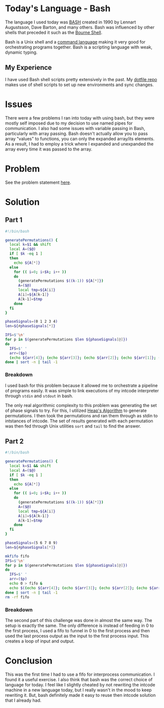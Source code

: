 # Today's Language - Bash

The language I used today was
[BASH](https://en.wikipedia.org/wiki/Bash_(Unix_shell))
created in 1990 by Lennart Augustsson, Dave Barton, and many others. Bash was
influenced by other shells that preceded it such as the
[Bourne Shell](https://en.wikipedia.org/wiki/Bourne_shell).

Bash is a Unix shell and a
[command language](https://en.wikipedia.org/wiki/Command_language)
making it very good for orchestrating programs together. Bash is a scripting
language with weak, dynamic typing.

## My Experience

I have used Bash shell scripts pretty extensively in the past. My
[dotfile repo](https://github.com/Ludusamo/.dotfiles) makes use of shell scripts
to set up new environments and sync changes.

# Issues

There were a few problems I ran into today with using bash, but they were mostly
self imposed due to my decision to use named pipes for communication. I also had
some issues with variable passing in Bash, particularly with array passing. Bash
doesn't actually allow you to pass array "values" to functions, you can only
the expanded array/its elements. As a result, I had to employ a trick where I
expanded and unexpanded the array every time it was passed to the array.

# Problem

See the problem statement [here](https://adventofcode.com/2019/day/7).

# Solution

## Part 1

```bash
#!/bin/bash

generatePermutations() {
  local k=$1 && shift
  local A=($@)
  if [ $k -eq 1 ]
  then
    echo ${A[*]}
  else
    for (( i=0; i<$k; i++ ))
    do
      (generatePermutations $((k-1)) ${A[*]})
      A=($@)
      local tmp=${A[i]}
      A[i]=${A[k-1]}
      A[k-1]=$tmp
    done
  fi
}

phaseSignals=(0 1 2 3 4)
len=${#phaseSignals[*]}

IFS=$'\n'
for p in $(generatePermutations $len ${phaseSignals[@]})
do
  IFS=$' '
  arr=($p)
  (echo ${arr[4]}; (echo ${arr[3]}; (echo ${arr[2]}; (echo ${arr[1]}; (echo ${arr[0]}; echo 0) | ./intcode) | ./intcode) | ./intcode) | ./intcode) | ./intcode
done | sort -n | tail -1
```

### Breakdown

I used bash for this problem because it allowed me to orchestrate a pipeline of
programs easily. It was simple to link executions of my intcode interpreter
through `stdin` and `stdout` in bash.

The only real algorithmic complexity to this problem was generating the set of
phase signals to try. For this, I utilized
[Heap's Algorithm](https://en.wikipedia.org/wiki/Heap%27s_algorithm) to generate
permutations. I then took the permutations and ran them through as stdin to
intstances of intcode. The set of results generated with each permutation was
then fed through Unix utilities `sort` and `tail` to find the answer.

## Part 2

```bash
#!/bin/bash

generatePermutations() {
  local k=$1 && shift
  local A=($@)
  if [ $k -eq 1 ]
  then
    echo ${A[*]}
  else
    for (( i=0; i<$k; i++ ))
    do
      (generatePermutations $((k-1)) ${A[*]})
      A=($@)
      local tmp=${A[i]}
      A[i]=${A[k-1]}
      A[k-1]=$tmp
    done
  fi
}

phaseSignals=(5 6 7 8 9)
len=${#phaseSignals[*]}

mkfifo fifo
IFS=$'\n'
for p in $(generatePermutations $len ${phaseSignals[@]})
do
  IFS=$' '
  arr=($p)
  echo 0 > fifo &
  echo $((echo ${arr[4]}; (echo ${arr[3]}; (echo ${arr[2]}; (echo ${arr[1]}; (echo ${arr[0]}; cat < fifo) | ./intcode) | ./intcode) | ./intcode) | ./intcode) | ./intcode | tee fifo | tail -1)
done | sort -n | tail -1
rm -rf fifo
```

### Breakdown

The second part of this challenge was done in almost the same way. The setup is
exactly the same. The only difference is instead of feeding in 0 to the first
process, I used a fifo to funnel in 0 to the first process and then used the
last process output as the input to the first process input. This creates a
loop of input and output.

# Conclusion

This was the first time I had to use a fifo for interprocess communication.
I found it a useful exercise. I also think that bash was the correct choice of
language for today. I feel like I slightly cheated by not rewriting the intcode
machine in a new language today, but I really wasn't in the mood to keep
rewriting it. But, bash definitely made it easy to reuse then intcode solution
that I already had.
